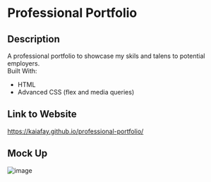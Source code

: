 # Professional Portfolio

## Description
A professional portfolio to showcase my skils and talens to potential employers. <br/>
Built With:
* HTML
* Advanced CSS (flex and media queries)

## Link to Website
https://kaiafay.github.io/professional-portfolio/

## Mock Up
![image](https://user-images.githubusercontent.com/80137495/153656472-00e9f664-9cc6-410f-824d-5f3d1a50efd6.png)

